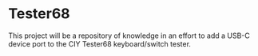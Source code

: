 # Tester68

This project will be a repository of knowledge in an effort to add a USB-C device port to the CIY Tester68 keyboard/switch tester.
